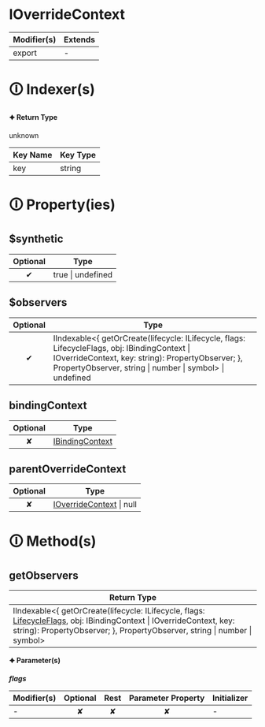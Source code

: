 # IOverrideContext

| Modifier(s)                            | Extends                                    |
|----------------------------------------|--------------------------------------------|
| export | - |

# &#128712; Indexer(s)

**&#128966; Return Type**

unknown

| Key Name        | Key Type                       |
|-----------------|--------------------------------|
| key | string |

# &#128712; Property(ies)

## $synthetic

| Optional                           | Type                         |
|:----------------------------------:|------------------------------|
| ✔ | true &#124; undefined |

## $observers

| Optional                           | Type                         |
|:----------------------------------:|------------------------------|
| ✔ | IIndexable&lt;{ getOrCreate(lifecycle: ILifecycle, flags: LifecycleFlags, obj: IBindingContext &#124; IOverrideContext, key: string): PropertyObserver; }, PropertyObserver, string &#124; number &#124; symbol&gt; &#124; undefined |

## bindingContext

| Optional                           | Type                         |
|:----------------------------------:|------------------------------|
| ✘ | [IBindingContext](https://hamedfathi.gitbook.io/aurelia-2-doc-api/runtime/interface/observation/ibindingcontext) |

## parentOverrideContext

| Optional                           | Type                         |
|:----------------------------------:|------------------------------|
| ✘ | [IOverrideContext](https://hamedfathi.gitbook.io/aurelia-2-doc-api/runtime/interface/observation/ioverridecontext) &#124; null |

# &#128712; Method(s)

## getObservers

| Return Type                       |
|-----------------------------------|
| IIndexable&lt;{ getOrCreate(lifecycle: ILifecycle, flags: [LifecycleFlags](https://hamedfathi.gitbook.io/aurelia-2-doc-api/runtime/enum/flags/lifecycleflags), obj: IBindingContext &#124; IOverrideContext, key: string): PropertyObserver; }, PropertyObserver, string &#124; number &#124; symbol&gt; |

**&#128966; Parameter(s)**

_**flags**_

| Modifier(s)                              | Optional                           | Rest                          | Parameter Property                          | Initializer                       |
|------------------------------------------|:----------------------------------:|:-----------------------------:|:-------------------------------------------:|-----------------------------------|
| - | ✘  | ✘ | ✘ | - |